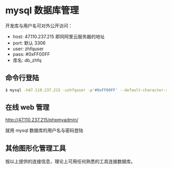# mysql 数据库管理

开发库与用户名可对外公开访问：

* host: 47.110.237.215 即同阿里云服务器的地址
* port: 默认 3306
* user: zhfquser
* pass: #0xFF00FF
* 库名: db_zhfq

## 命令行登陆

```bash
$ mysql -h47.110.237.215 -uzhfquser -p'#0xFF00FF' --default-character-set=utf8 db_zhfq
```

## 在线 web 管理

http://47.110.237.215/phpmyadmin/

就用 mysql 数据库的用户名与密码登陆

## 其他图形化管理工具

按以上提供的连接信息，理论上可用任何熟悉的工具连接数据库。
